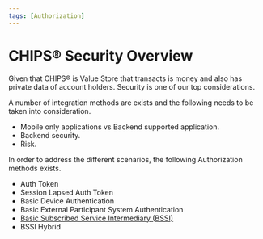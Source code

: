 ```yaml
---
tags: [Authorization]
---
```

# CHIPS&reg; Security Overview
Given that CHIPS&reg; is Value Store that transacts is money and also has private data of account holders. Security is one of our top considerations.

A number of integration methods are exists and the following needs to be taken into consideration.
* Mobile only applications vs Backend supported application.
* Backend security.
* Risk.

In order to address the different scenarios, the following Authorization methods exists.
* Auth Token 
* Session Lapsed Auth Token 
* Basic Device Authentication
* Basic External Participant System Authentication
* [Basic Subscribed Service Intermediary (BSSI)](./20-CHIPS-Basic-Subscribed-Service-Intermediary-Authentication.md)
* BSSI Hybrid 



